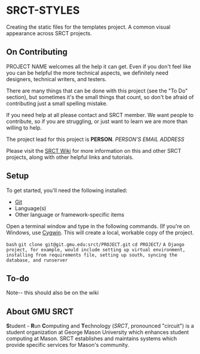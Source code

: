 SRCT-STYLES
===

Creating the static files for the templates project. A common visual appearance across SRCT projects.

On Contributing
---

PROJECT NAME welcomes all the help it can get. Even if you don't feel like you can be helpful the more technical aspects, we definitely need designers, technical writers, and testers.

There are many things that can be done with this project (see the "To Do" section), but sometimes it's the small things that count, so don't be afraid of contributing just a small spelling mistake.

If you need help at all please contact and SRCT member. We want people to contribute, so if you are struggling, or just want to learn we are more than willing to help.

The project lead for this project is **PERSON**. *PERSON'S EMAIL ADDRESS*

Please visit the [SRCT Wiki](http://wiki.srct.gmu.edu/) for more information on this and other SRCT projects, along with other helpful links and tutorials.

Setup
---

To get started, you'll need the following installed:
* [Git](http://git-scm.com/book/en/Getting-Started-Installing-Git)
* Language(s)
* Other language or framework-specific items

Open a terminal window and type in the following commands. (If you're on Windows, use [Cygwin](http://www.cygwin.com/). This will create a local, workable copy of the project.

``bash``
``git clone git@git.gmu.edu:srct/PROJECT.git``
``cd PROJECT/``
``A Django project, for example, would include setting up virtual environment, installing from requirements file, setting up south, syncing the database, and runserver``

To-do
---

Note-- this should also be on the wiki

About GMU SRCT
---

**S**tudent - **R**un **C**omputing and **T**echnology (*SRCT*, pronounced "circuit") is a student organization at George Mason University which enhances student computing at Mason. SRCT establishes and maintains systems which provide specific services for Mason's community.
